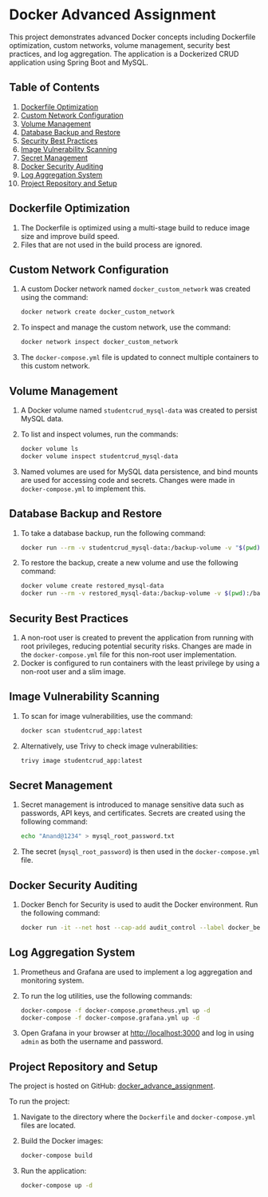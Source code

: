 # Docker Advanced Assignment

This project demonstrates advanced Docker concepts including Dockerfile optimization, custom networks, volume management, security best practices, and log aggregation. The application is a Dockerized CRUD application using Spring Boot and MySQL.

## Table of Contents

1. [Dockerfile Optimization](#dockerfile-optimization)
2. [Custom Network Configuration](#custom-network-configuration)
3. [Volume Management](#volume-management)
4. [Database Backup and Restore](#database-backup-and-restore)
5. [Security Best Practices](#security-best-practices)
6. [Image Vulnerability Scanning](#image-vulnerability-scanning)
7. [Secret Management](#secret-management)
8. [Docker Security Auditing](#docker-security-auditing)
9. [Log Aggregation System](#log-aggregation-system)
10. [Project Repository and Setup](#project-repository-and-setup)

## Dockerfile Optimization

1. The Dockerfile is optimized using a multi-stage build to reduce image size and improve build speed.
2. Files that are not used in the build process are ignored.

## Custom Network Configuration

1. A custom Docker network named `docker_custom_network` was created using the command:

    ```bash
    docker network create docker_custom_network
    ```

2. To inspect and manage the custom network, use the command:

    ```bash
    docker network inspect docker_custom_network
    ```

3. The `docker-compose.yml` file is updated to connect multiple containers to this custom network.

## Volume Management

1. A Docker volume named `studentcrud_mysql-data` was created to persist MySQL data.

2. To list and inspect volumes, run the commands:

    ```bash
    docker volume ls
    docker volume inspect studentcrud_mysql-data
    ```

3. Named volumes are used for MySQL data persistence, and bind mounts are used for accessing code and secrets. Changes were made in `docker-compose.yml` to implement this.

## Database Backup and Restore

1. To take a database backup, run the following command:

    ```bash
    docker run --rm -v studentcrud_mysql-data:/backup-volume -v "$(pwd)":/backup busybox tar -zcvf /backup/my-backup.tar.gz /backup-volume
    ```

2. To restore the backup, create a new volume and use the following command:

    ```bash
    docker volume create restored_mysql-data
    docker run --rm -v restored_mysql-data:/backup-volume -v $(pwd):/backup busybox tar xvf /backup/my-backup.tar.gz -C /backup-volume --strip 1
    ```

## Security Best Practices

1. A non-root user is created to prevent the application from running with root privileges, reducing potential security risks. Changes are made in the `docker-compose.yml` file for this non-root user implementation.
2. Docker is configured to run containers with the least privilege by using a non-root user and a slim image.

## Image Vulnerability Scanning

1. To scan for image vulnerabilities, use the command:

    ```bash
    docker scan studentcrud_app:latest
    ```

2. Alternatively, use Trivy to check image vulnerabilities:

    ```bash
    trivy image studentcrud_app:latest
    ```

## Secret Management

1. Secret management is introduced to manage sensitive data such as passwords, API keys, and certificates. Secrets are created using the following command:

    ```bash
    echo "Anand@1234" > mysql_root_password.txt
    ```

2. The secret (`mysql_root_password`) is then used in the `docker-compose.yml` file.

## Docker Security Auditing

1. Docker Bench for Security is used to audit the Docker environment. Run the following command:

    ```bash
    docker run -it --net host --cap-add audit_control --label docker_bench_security docker/docker-bench-security
    ```

## Log Aggregation System

1. Prometheus and Grafana are used to implement a log aggregation and monitoring system.
2. To run the log utilities, use the following commands:

    ```bash
    docker-compose -f docker-compose.prometheus.yml up -d
    docker-compose -f docker-compose.grafana.yml up -d
    ```

3. Open Grafana in your browser at [http://localhost:3000](http://localhost:3000) and log in using `admin` as both the username and password.

## Project Repository and Setup

The project is hosted on GitHub: [docker_advance_assignment](https://github.com/anandkwr/docker_advance_assignment).

To run the project:

1. Navigate to the directory where the `Dockerfile` and `docker-compose.yml` files are located.
2. Build the Docker images:

    ```bash
    docker-compose build
    ```

3. Run the application:

    ```bash
    docker-compose up -d
    ```


